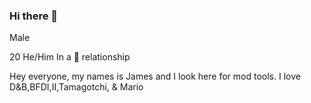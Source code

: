 ### Hi there 👋

<!--
**mephone4/mephone4** is a ✨ _special_ ✨ repository because its `README.md` (this file) appears on your GitHub profile.

Here are some ideas to get you started:

- 🔭 I’m currently working on ...
- 🌱 I’m currently learning ...
- 👯 I’m looking to collaborate on ...
- 🤔 I’m looking for help with ...
- 💬 Ask me about ...
- 📫 How to reach me: ...
- 😄 Pronouns: ...
- ⚡ Fun fact: ...
--> Male 
20 
He/Him 
In a 🌈 relationship

Hey everyone, my names is James and I look here for mod tools. I love D&B,BFDI,II,Tamagotchi, & Mario
